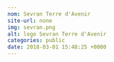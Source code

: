 ```yaml
---
nom: Sevran Terre d'Avenir
site-url: none
img: sevran.png
alt: logo Sevran Terre d'Avenir
categories: public
date: 2018-03-01 15:48:25 +0000
---
```

